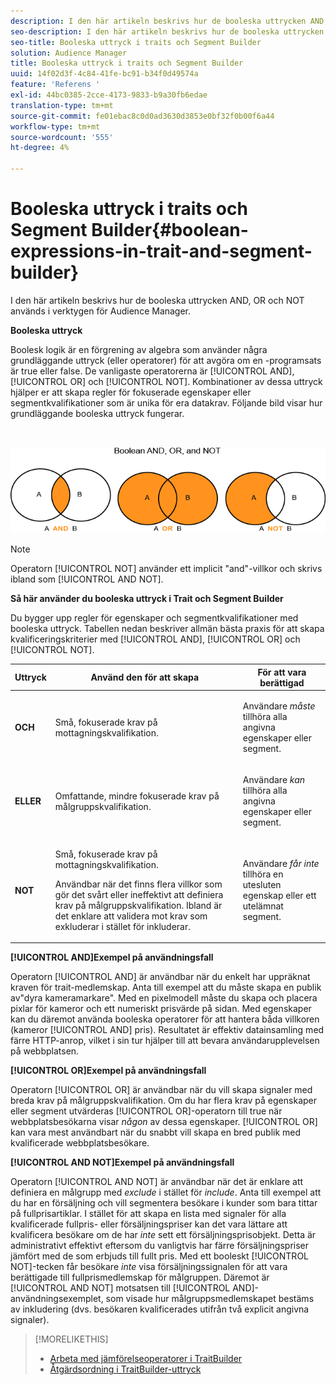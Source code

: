 ```yaml
---
description: I den här artikeln beskrivs hur de booleska uttrycken AND, OR och NOT används i verktygen för Audience Manager.
seo-description: I den här artikeln beskrivs hur de booleska uttrycken AND, OR och NOT används i verktygen för Audience Manager.
seo-title: Booleska uttryck i traits och Segment Builder
solution: Audience Manager
title: Booleska uttryck i traits och Segment Builder
uuid: 14f02d3f-4c84-41fe-bc91-b34f0d49574a
feature: 'Referens '
exl-id: 44bc0385-2cce-4173-9833-b9a30fb6edae
translation-type: tm+mt
source-git-commit: fe01ebac8c0d0ad3630d3853e0bf32f0b00f6a44
workflow-type: tm+mt
source-wordcount: '555'
ht-degree: 4%

---
```


# Booleska uttryck i traits och Segment Builder{#boolean-expressions-in-trait-and-segment-builder}

I den här artikeln beskrivs hur de booleska uttrycken AND, OR och NOT används i verktygen för Audience Manager.

<!-- 

c_tb_boolean.xml

 -->

**Booleska uttryck**

Boolesk logik är en förgrening av algebra som använder några grundläggande uttryck (eller operatorer) för att avgöra om en -programsats är true eller false. De vanligaste operatorerna är [!UICONTROL AND], [!UICONTROL OR] och [!UICONTROL NOT]. Kombinationer av dessa uttryck hjälper er att skapa regler för fokuserade egenskaper eller segmentkvalifikationer som är unika för era datakrav. Följande bild visar hur grundläggande booleska uttryck fungerar.

<br>

![](assets/BooleanOverview_small.png)

>[!NOTE]
>
>Operatorn [!UICONTROL NOT] använder ett implicit &quot;and&quot;-villkor och skrivs ibland som [!UICONTROL AND NOT].

**Så här använder du booleska uttryck i Trait och Segment Builder**

Du bygger upp regler för egenskaper och segmentkvalifikationer med booleska uttryck. Tabellen nedan beskriver allmän bästa praxis för att skapa kvalificeringskriterier med [!UICONTROL AND], [!UICONTROL OR] och [!UICONTROL NOT].

<table id="table_C762872C98F54C4A86A2F1C840A86657"> 
 <thead> 
  <tr> 
   <th colname="col1" class="entry"> Uttryck </th> 
   <th colname="col2" class="entry"> Använd den för att skapa </th> 
   <th colname="col3" class="entry"> För att vara berättigad </th> 
  </tr>
 </thead>
 <tbody> 
  <tr> 
   <td colname="col1"> <p><b><span class="wintitle"> OCH</span></b> </p> </td> 
   <td colname="col2"> <p>Små, fokuserade krav på mottagningskvalifikation. </p> </td> 
   <td colname="col3"> <p>Användare <i>måste</i> tillhöra alla angivna egenskaper eller segment. </p> </td> 
  </tr> 
  <tr> 
   <td colname="col1"> <p><b><span class="wintitle"> ELLER</span></b> </p> </td> 
   <td colname="col2"> <p>Omfattande, mindre fokuserade krav på målgruppskvalifikation. </p> </td> 
   <td colname="col3"> <p>Användare <i>kan</i> tillhöra alla angivna egenskaper eller segment. </p> </td> 
  </tr> 
  <tr> 
   <td colname="col1"> <p><b><span class="wintitle"> NOT</span></b> </p> </td> 
   <td colname="col2"> <p>Små, fokuserade krav på mottagningskvalifikation. </p> <p>Användbar när det finns flera villkor som gör det svårt eller ineffektivt att definiera krav på målgruppskvalifikation. Ibland är det enklare att validera mot krav som exkluderar i stället för inkluderar. </p> </td> 
   <td colname="col3"> <p>Användare <i>får inte</i> tillhöra en utesluten egenskap eller ett utelämnat segment. </p> </td> 
  </tr> 
 </tbody> 
</table>

**[!UICONTROL AND]Exempel på användningsfall**

Operatorn [!UICONTROL AND] är användbar när du enkelt har uppräknat kraven för trait-medlemskap. Anta till exempel att du måste skapa en publik av&quot;dyra kameramarkare&quot;. Med en pixelmodell måste du skapa och placera pixlar för kameror och ett numeriskt prisvärde på sidan. Med egenskaper kan du däremot använda booleska operatorer för att hantera båda villkoren (kameror [!UICONTROL AND] pris). Resultatet är effektiv datainsamling med färre HTTP-anrop, vilket i sin tur hjälper till att bevara användarupplevelsen på webbplatsen.

**[!UICONTROL OR]Exempel på användningsfall**

Operatorn [!UICONTROL OR] är användbar när du vill skapa signaler med breda krav på målgruppskvalifikation. Om du har flera krav på egenskaper eller segment utvärderas [!UICONTROL OR]-operatorn till true när webbplatsbesökarna visar *någon* av dessa egenskaper. [!UICONTROL OR] kan vara mest användbart när du snabbt vill skapa en bred publik med kvalificerade webbplatsbesökare.

**[!UICONTROL AND NOT]Exempel på användningsfall**

Operatorn [!UICONTROL AND NOT] är användbar när det är enklare att definiera en målgrupp med *exclude* i stället för *include*. Anta till exempel att du har en försäljning och vill segmentera besökare i kunder som bara tittar på fullprisartiklar. I stället för att skapa en lista med signaler för alla kvalificerade fullpris- eller försäljningspriser kan det vara lättare att kvalificera besökare om de har *inte* sett ett försäljningsprisobjekt. Detta är administrativt effektivt eftersom du vanligtvis har färre försäljningspriser jämfört med de som erbjuds till fullt pris. Med ett booleskt [!UICONTROL NOT]-tecken får besökare *inte* visa försäljningssignalen för att vara berättigade till fullprismedlemskap för målgruppen. Däremot är [!UICONTROL AND NOT] motsatsen till [!UICONTROL AND]-användningsexemplet, som visade hur målgruppsmedlemskapet bestäms av inkludering (dvs. besökaren kvalificerades utifrån två explicit angivna signaler).

>[!MORELIKETHIS]
>
>* [Arbeta med jämförelseoperatorer i TraitBuilder](../features/traits/trait-comparison-operators.md)
>* [Åtgärdsordning i TraitBuilder-uttryck](../features/traits/trait-operator-precedence.md)

